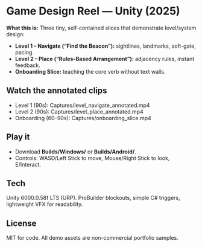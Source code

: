# Game Design Reel — Unity (2025)

**What this is:** Three tiny, self-contained slices that demonstrate level/system design:
- **Level 1 – Navigate (“Find the Beacon”):** sightlines, landmarks, soft-gate, pacing.
- **Level 2 – Place (“Rules-Based Arrangement”):** adjacency rules, instant feedback.
- **Onboarding Slice:** teaching the core verb without text walls.

## Watch the annotated clips
- Level 1 (90s): Captures/level_navigate_annotated.mp4
- Level 2 (90s): Captures/level_place_annotated.mp4
- Onboarding (60–90s): Captures/onboarding_slice.mp4

## Play it
- Download **Builds/Windows/** or **Builds/Android/**.
- Controls: WASD/Left Stick to move, Mouse/Right Stick to look, E/Interact.


## Tech
Unity 6000.0.58f LTS (URP). ProBuilder blockouts, simple C# triggers, lightweight VFX for readability.

## License
MIT for code. All demo assets are non-commercial portfolio samples.
